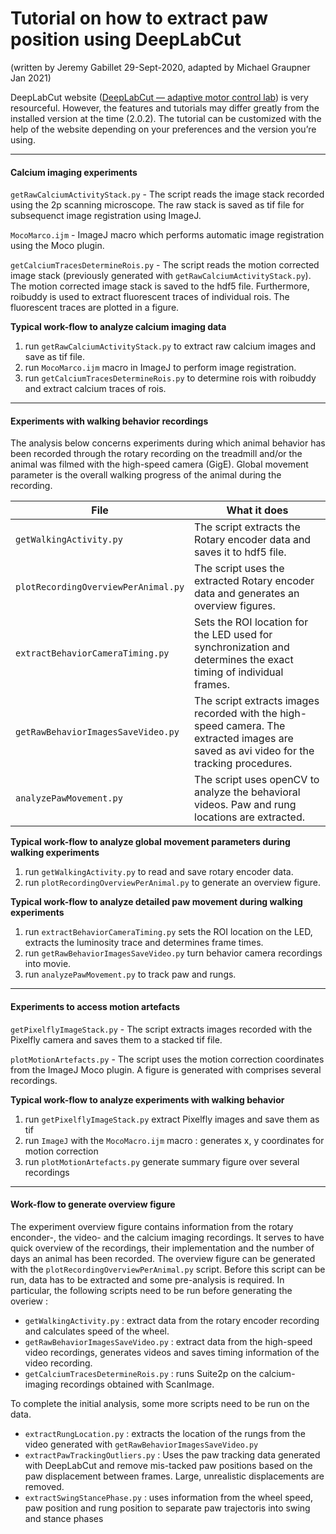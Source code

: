 # Tutorial on how to extract paw position using DeepLabCut

(written by Jeremy Gabillet 29-Sept-2020, adapted by Michael Graupner Jan 2021)

DeepLabCut website ([DeepLabCut — adaptive motor control lab](https://www.mousemotorlab.org/deeplabcut)) is very resourceful. 
However, the features and tutorials may differ greatly from the installed version 
at the time (2.0.2). The tutorial can be customized with the help of the website 
depending on your preferences and the version you’re using.

-----
#### Calcium imaging experiments

`getRawCalciumActivityStack.py` - The script reads the image stack recorded using the 2p scanning microscope. The raw stack is saved as tif file for subsequenct image registration using ImageJ.

`MocoMarco.ijm` - ImageJ macro which performs automatic image registration using the Moco plugin.

`getCalciumTracesDetermineRois.py` - The script reads the motion corrected image stack (previously generated with `getRawCalciumActivityStack.py`). The motion
corrected image stack is saved to the hdf5 file. Furthermore, roibuddy is used to extract fluorescent traces of individual rois. The fluorescent traces
are plotted in a figure.


**Typical work-flow to analyze calcium imaging data**

1. run `getRawCalciumActivityStack.py` to extract raw calcium images and save as tif file.
1. run `MocoMarco.ijm` macro in ImageJ to perform image registration.
1. run `getCalciumTracesDetermineRois.py` to determine rois with roibuddy and extract calcium traces of rois.

-----
#### Experiments with walking behavior recordings

The analysis below concerns experiments during which animal behavior has been recorded through the rotary recording on 
the treadmill and/or the animal was filmed with the high-speed camera (GigE). Global movement parameter is the overall 
walking progress of the animal during the recording. 

File | What it does
----- | ------
`getWalkingActivity.py` | The script extracts the Rotary encoder data and saves it to hdf5 file.
`plotRecordingOverviewPerAnimal.py` | The script uses the extracted Rotary encoder data and generates an overview figures.
`extractBehaviorCameraTiming.py` | Sets the ROI location for the LED used for synchronization and determines the exact timing of individual frames.  
`getRawBehaviorImagesSaveVideo.py` | The script extracts images recorded with the high-speed camera. The extracted images are saved as avi video for the tracking procedures.
`analyzePawMovement.py` | The script uses openCV to analyze the behavioral videos. Paw and rung locations are extracted.


**Typical work-flow to analyze global movement parameters during walking experiments**

1. run `getWalkingActivity.py` to read and save rotary encoder data. 
1. run `plotRecordingOverviewPerAnimal.py` to generate an overview figure. 

**Typical work-flow to analyze detailed paw movement during walking experiments**

1. run `extractBehaviorCameraTiming.py` sets the ROI location on the LED, extracts the luminosity trace and determines frame times. 
1. run `getRawBehaviorImagesSaveVideo.py` turn behavior camera recordings into movie.
1. run `analyzePawMovement.py` to track paw and rungs.

-----
#### Experiments to access motion artefacts

`getPixelflyImageStack.py` - The script extracts images recorded with the Pixelfly camera and saves them to a stacked tif file.

`plotMotionArtefacts.py` - The script uses the motion correction coordinates from the ImageJ Moco plugin. A figure is generated with comprises several recordings.


**Typical work-flow to analyze experiments with walking behavior**
1. run `getPixelflyImageStack.py` extract Pixelfly images and save them as tif
1. run `ImageJ` with the `MocoMacro.ijm` macro : generates x, y coordinates for motion correction
1. run `plotMotionArtefacts.py` generate summary figure over several recordings


-----
#### Work-flow to generate overview figure

The experiment overview figure contains information from the rotary enconder-, the video- and the calcium imaging recordings. It serves to have 
quick overview of the recordings, their implementation and the number of days an animal has been recorded. 
The overview figure can be generated with the `plotRecordingOverviewPerAnimal.py` script. Before this script can be run, data has to be extracted 
and some pre-analysis is required. In particular, the following scripts need to be run before generating the overiew : 

* `getWalkingActivity.py` : extract data from the rotary encoder recording and calculates speed of the wheel. 
* `getRawBehaviorImagesSaveVideo.py` : extract data from the high-speed video recordings, generates videos and saves timing information of the video recording.
* `getCalciumTracesDetermineRois.py` : runs Suite2p on the calcium-imaging recordings obtained with ScanImage. 

To complete the initial analysis, some more scripts need to be run on the data. 
* `extractRungLocation.py` : extracts the location of the rungs from the video generated with `getRawBehaviorImagesSaveVideo.py`
* `extractPawTrackingOutliers.py` : Uses the paw tracking data generated with DeepLabCut and remove mis-tacked paw positions based on the paw displacement 
between frames. Large, unrealistic displacements are removed. 
* `extractSwingStancePhase.py` : uses information from the wheel speed, paw position and rung position to separate paw trajectoris into swing and stance 
phases


